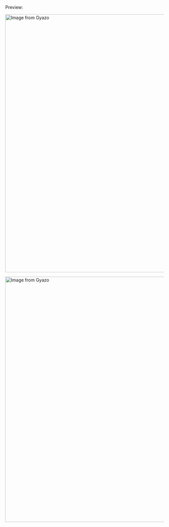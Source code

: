 Preview:

<a href="https://gyazo.com/fe89f76a9efe2115afc2b48a7ccaa941"><img src="https://i.gyazo.com/fe89f76a9efe2115afc2b48a7ccaa941.gif" alt="Image from Gyazo" width="820"/></a>

<a href="https://gyazo.com/89aaa96118f0a25da31dc479d4e7a60b"><img src="https://i.gyazo.com/89aaa96118f0a25da31dc479d4e7a60b.gif" alt="Image from Gyazo" width="780"/></a>

